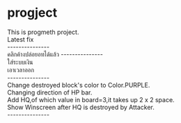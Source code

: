 # progject
This is progmeth project.<br />
Latest fix<br />
---------------<br />
คลิกค้างปล่อยอทได้แล้ว
---------------<br />
ใส่ระบบเงิน<br />
เอาเวลาออก<br />
---------------<br />
Change destroyed block's color to Color.PURPLE.<br />
Changing direction of HP bar.<br />
Add HQ,of which value in board=3,it takes up 2 x 2 space.<br />
Show Winscreen after HQ is destroyed by Attacker.<br />
---------------<br />
